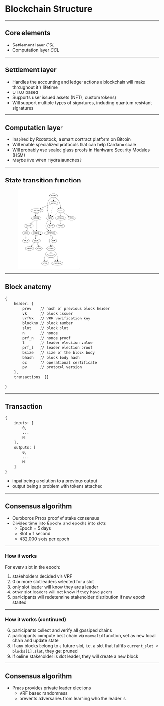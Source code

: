 <!-- .slide: data-background-color="#8D3AED" -->
# Blockchain Structure

---

## Core elements

* Settlement layer *CSL*
* Computation layer *CCL*

---

## Settlement layer

* Handles the accounting and ledger actions a blockchain will make throughout it's lifetime
* UTXO based
* Supports user issued assets (NFTs, custom tokens)
* Will support multiple types of signatures, including quantum resistant signatures

---

## Computation layer

* Inspired by Rootstock, a smart contract platform on Bitcoin
* Will enable specialized protocols that can help Cardano scale
* Will probably use sealed glass proofs in Hardware Security Modules (HSM)
* Maybe live when Hydra launches?

---

## State transition function
<widget-text style="padding: 0 3em 0 3em">

<img src="../Description/stf.png" width="40%"/>

---

## Block anatomy

```
{
    header: {
        prev    // hash of previous block header
        vk      // block issuer
        vrfVk   // VRF verification key
        blockno // block number
        slot    // block slot
        n       // nonce
        prf_n   // nonce proof
        l       // leader election value
        prf_l   // leader election proof
        bsize   // size of the block body
        bhash   // block body hash
        oc      // operational certificate
        pv      // protocol version
    },
    transactions: []

}
```

---

## Transaction

```
{
    inputs: [
        0,
        ...
        N
    ],
    outputs: [
        0,
        ...
        M
    ]
}
```
* input being a solution to a previous output
* output being a problem with tokens attached
---

## Consensus algorithm

* Ouroboros Praos proof of stake consensus
* Divides time into Epochs and epochs into slots
  - Epoch = 5 days
  - Slot = 1 second
  - 432,000 slots per epoch

---

### How it works

For every slot in the epoch:

1. stakeholders decided via VRF
2. 0 or more slot leaders selected for a slot
3. only slot leader will know they are a leader
4. other slot leaders will not know if they have peers
5. participants will redetermine stakeholder distribution if new epoch started

---

### How it works (continued)

6. participants collect and verify all gossiped chains
7. participants compute best chain via `maxvalid` function, set as new local chain and update state
8. if any blocks belong to a future slot, i.e. a slot that fulfills `current_slot < blocks[i].slot`, they get pruned
9. if online stakeholder is slot leader, they will create a new block

---

## Consensus algorithm

* Praos provides private leader elections
  - VRF based randomness
  - prevents adversaries from learning who the leader is